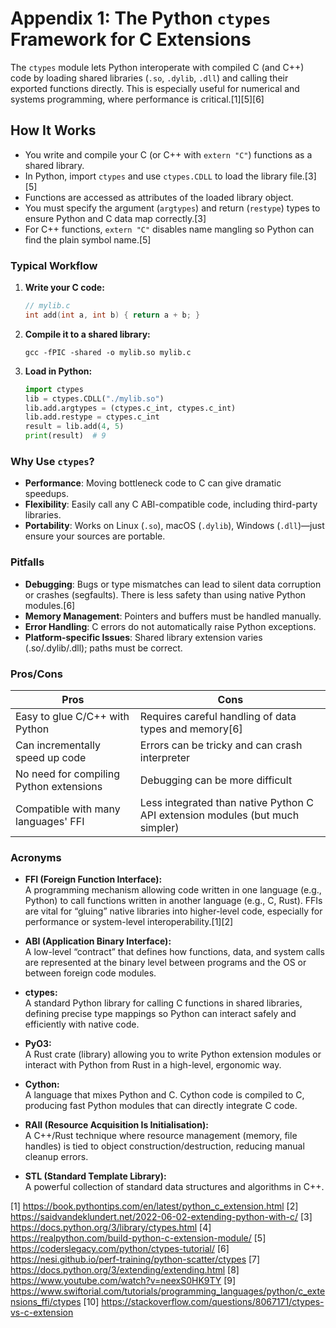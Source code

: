 # Appendix 1: The Python `ctypes` Framework for C Extensions

The `ctypes` module lets Python interoperate with compiled C (and C++) code by loading shared libraries (`.so`, `.dylib`, `.dll`) and calling their exported functions directly. This is especially useful for numerical and systems programming, where performance is critical.[1][5][6]

## How It Works

- You write and compile your C (or C++ with `extern "C"`) functions as a shared library.
- In Python, import `ctypes` and use `ctypes.CDLL` to load the library file.[3][5]
- Functions are accessed as attributes of the loaded library object.
- You must specify the argument (`argtypes`) and return (`restype`) types to ensure Python and C data map correctly.[3]
- For C++ functions, `extern "C"` disables name mangling so Python can find the plain symbol name.[5]

### Typical Workflow

1. **Write your C code:**  
   ```c
   // mylib.c
   int add(int a, int b) { return a + b; }
   ```
2. **Compile it to a shared library:**  
   ```
   gcc -fPIC -shared -o mylib.so mylib.c
   ```
3. **Load in Python:**  
   ```python
   import ctypes
   lib = ctypes.CDLL("./mylib.so")
   lib.add.argtypes = (ctypes.c_int, ctypes.c_int)
   lib.add.restype = ctypes.c_int
   result = lib.add(4, 5)
   print(result)  # 9
   ```

### Why Use `ctypes`?

- **Performance**: Moving bottleneck code to C can give dramatic speedups.
- **Flexibility**: Easily call any C ABI-compatible code, including third-party libraries.
- **Portability**: Works on Linux (`.so`), macOS (`.dylib`), Windows (`.dll`)—just ensure your sources are portable.

### Pitfalls

- **Debugging**: Bugs or type mismatches can lead to silent data corruption or crashes (segfaults). There is less safety than using native Python modules.[6]
- **Memory Management**: Pointers and buffers must be handled manually.
- **Error Handling**: C errors do not automatically raise Python exceptions.
- **Platform-specific Issues**: Shared library extension varies (.so/.dylib/.dll); paths must be correct.

### Pros/Cons

| Pros                                | Cons                                    |
|--------------------------------------|-----------------------------------------|
| Easy to glue C/C++ with Python       | Requires careful handling of data types and memory[6] |
| Can incrementally speed up code      | Errors can be tricky and can crash interpreter |
| No need for compiling Python extensions | Debugging can be more difficult        |
| Compatible with many languages' FFI  | Less integrated than native Python C API extension modules (but much simpler) |

### Acronyms

- **FFI (Foreign Function Interface):**  
  A programming mechanism allowing code written in one language (e.g., Python) to call functions written in another language (e.g., C, Rust). FFIs are vital for “gluing” native libraries into higher-level code, especially for performance or system-level interoperability.[1][2]

- **ABI (Application Binary Interface):**  
  A low-level “contract” that defines how functions, data, and system calls are represented at the binary level between programs and the OS or between foreign code modules.

- **ctypes:**  
  A standard Python library for calling C functions in shared libraries, defining precise type mappings so Python can interact safely and efficiently with native code.

- **PyO3:**  
  A Rust crate (library) allowing you to write Python extension modules or interact with Python from Rust in a high-level, ergonomic way.

- **Cython:**  
  A language that mixes Python and C. Cython code is compiled to C, producing fast Python modules that can directly integrate C code.

- **RAII (Resource Acquisition Is Initialisation):**  
  A C++/Rust technique where resource management (memory, file handles) is tied to object construction/destruction, reducing manual cleanup errors.

- **STL (Standard Template Library):**  
  A powerful collection of standard data structures and algorithms in C++.

[1] https://book.pythontips.com/en/latest/python_c_extension.html
[2] https://saidvandeklundert.net/2022-06-02-extending-python-with-c/
[3] https://docs.python.org/3/library/ctypes.html
[4] https://realpython.com/build-python-c-extension-module/
[5] https://coderslegacy.com/python/ctypes-tutorial/
[6] https://nesi.github.io/perf-training/python-scatter/ctypes
[7] https://docs.python.org/3/extending/extending.html
[8] https://www.youtube.com/watch?v=neexS0HK9TY
[9] https://www.swiftorial.com/tutorials/programming_languages/python/c_extensions_ffi/ctypes
[10] https://stackoverflow.com/questions/8067171/ctypes-vs-c-extension